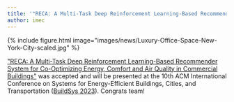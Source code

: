 ```yaml
---
title: '"RECA: A Multi-Task Deep Reinforcement Learning-Based Recommender System for Co-Optimizing Energy, Comfort and Air Quality in Commercial Buildings", Accepted, To Be Presented at BuildSys 2023'
author: imec
---
```


{%
  include figure.html
  image="images/news/Luxury-Office-Space-New-York-City-scaled.jpg"
%}

["RECA: A Multi-Task Deep Reinforcement Learning-Based Recommender System for Co-Optimizing Energy, Comfort and Air Quality in Commercial Buildings"](https://dl.acm.org/doi/abs/10.1145/3600100.3623735) was accepted and will be presented at the 10th ACM International Conference on Systems for Energy-Efficient Buildings, Cities, and Transportation ([BuildSys 2023](https://buildsys.acm.org/2023/)). Congrats team!

